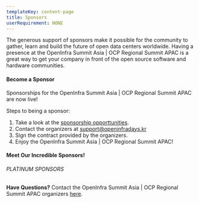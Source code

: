 ```yaml
---
templateKey: content-page
title: Sponsors
userRequirement: NONE
---
```

The generous support of sponsors make it possible for the community to gather, learn and build the future of open data centers worldwide. Having a presence at the OpenInfra Summit Asia | OCP Regional Summit APAC is a great way to get your company in front of the open source software and hardware communities.

#### Become a Sponsor

Sponsorships for the OpenInfra Summit Asia | OCP Regional Summit APAC are now live!

Steps to being a sponsor:

1. Take a look at the [sponsorship opporttunities](https://openinfra.dev/events/sponsorship#OpenInfraSummit-OCPRegionalSummit).
2. Contact the organizers at [support@openinfradays.kr](mailto:support@openinfradays.kr)
3. Sign the contract provided by the organizers.
4. Enjoy the OpenInfra Summit Asia | OCP Regional Summit APAC!

#### Meet Our Incredible Sponsors!

###### PLATINUM SPONSORS

**Have Questions?** Contact the OpenInfra Summit Asia | OCP Regional Summit APAC organizers [here](mailto:events@openinfra.dev).
